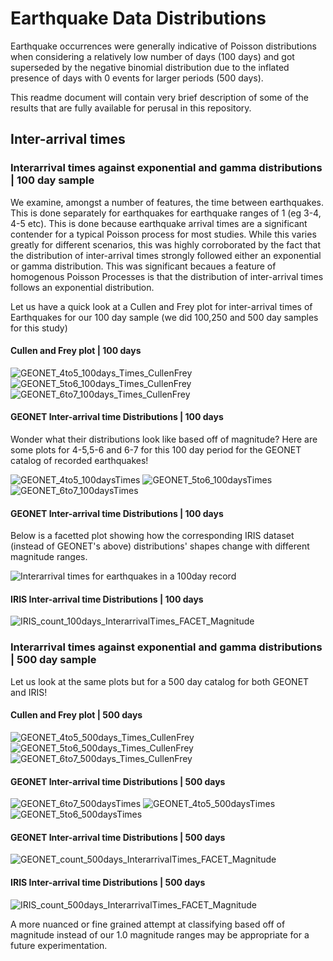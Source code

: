 # Earthquake Data Distributions 
 
Earthquake occurrences were generally indicative of Poisson distributions when considering a relatively low number of days (100 days) and got superseded by the negative binomial distribution due to the inflated presence of days with 0 events for larger periods (500 days).

This readme document will contain very brief description of some of the results that are fully available for perusal in this repository.

## Inter-arrival times

### Interarrival times against exponential and gamma distributions | 100 day sample

We examine, amongst a number of features, the time between earthquakes. This is done separately for earthquakes for earthquake ranges of 1 (eg 3-4, 4-5 etc). This is done because earthquake arrival times are a significant contender for a typical Poisson process for most studies. While this varies greatly for different scenarios, this was highly corroborated by the fact that the distribution of inter-arrival times strongly followed either an exponential or gamma distribution.  This was significant becaues a feature of homogenous Poisson Processes is that the distribution of inter-arrival times follows an exponential distribution.

Let us have a quick look at a Cullen and Frey plot for inter-arrival times of Earthquakes for our 100 day sample (we did 100,250 and 500 day samples for this study)

#### Cullen and Frey plot | 100 days
![GEONET_4to5_100days_Times_CullenFrey](https://user-images.githubusercontent.com/100022747/210140996-a8b15097-14a8-455e-9ef7-4dc26b19677a.png)
![GEONET_5to6_100days_Times_CullenFrey](https://user-images.githubusercontent.com/100022747/210141161-3176b4c2-ac5d-4f5f-bc98-a7ae8a80b251.png)
![GEONET_6to7_100days_Times_CullenFrey](https://user-images.githubusercontent.com/100022747/210141162-e24df1a8-469a-429b-bf34-4da5195998a0.png)


#### GEONET Inter-arrival time Distributions | 100 days

Wonder what their distributions look like based off of magnitude? Here are some plots for 4-5,5-6 and 6-7 for this 100 day period for the GEONET catalog of recorded earthquakes!

![GEONET_4to5_100daysTimes](https://user-images.githubusercontent.com/100022747/210141079-07d50068-0528-4768-9569-ebc6281e901e.png)
![GEONET_5to6_100daysTimes](https://user-images.githubusercontent.com/100022747/210141080-de1818e8-1102-4ae0-879d-ae44e6fa3567.png)
![GEONET_6to7_100daysTimes](https://user-images.githubusercontent.com/100022747/210141081-c75bf470-7cba-4e4e-bc86-f12e8839c1c8.png)

#### GEONET Inter-arrival time Distributions | 100 days

Below is a facetted plot showing how the corresponding IRIS dataset (instead of GEONET's above) distributions' shapes change with different magnitude ranges.

![Interarrival times for earthquakes in a 100day record](https://user-images.githubusercontent.com/100022747/210140775-76c955f9-fa0f-4cb4-b5d7-a5c305dd54fc.png)

#### IRIS Inter-arrival time Distributions | 100 days

![IRIS_count_100days_InterarrivalTimes_FACET_Magnitude](https://user-images.githubusercontent.com/100022747/210141234-dc9bbfbe-29c6-476a-a133-5fa6dc47bef0.png)



### Interarrival times against exponential and gamma distributions | 500 day sample

Let us look at the same plots but for a 500 day catalog for both GEONET and IRIS!


#### Cullen and Frey plot | 500 days

![GEONET_4to5_500days_Times_CullenFrey](https://user-images.githubusercontent.com/100022747/210141176-cfcbd591-99f6-4e0c-845c-96dac6dfe518.png)
![GEONET_5to6_500days_Times_CullenFrey](https://user-images.githubusercontent.com/100022747/210141178-569d517f-6a9e-42f9-8740-04c75608d533.png)
![GEONET_6to7_500days_Times_CullenFrey](https://user-images.githubusercontent.com/100022747/210141180-0bed4bae-8531-40aa-9548-2b1abf6e5083.png)

#### GEONET Inter-arrival time Distributions | 500 days
![GEONET_6to7_500daysTimes](https://user-images.githubusercontent.com/100022747/210141192-2a5ae89a-602e-4c98-a7de-376a236988dd.png)
![GEONET_4to5_500daysTimes](https://user-images.githubusercontent.com/100022747/210141193-18867b18-daa4-4750-80d1-f40b43757496.png)
![GEONET_5to6_500daysTimes](https://user-images.githubusercontent.com/100022747/210141194-de4084c2-e944-407c-98da-7dd675ff3f6d.png)

#### GEONET Inter-arrival time Distributions | 500 days


![GEONET_count_500days_InterarrivalTimes_FACET_Magnitude](https://user-images.githubusercontent.com/100022747/210141241-331d3ca3-7b1c-4145-8bb5-691fc9c08680.png)

#### IRIS Inter-arrival time Distributions | 500 days



![IRIS_count_500days_InterarrivalTimes_FACET_Magnitude](https://user-images.githubusercontent.com/100022747/210141248-5f7d908a-3d7d-4266-8845-9611a6f4e6bb.png)


A more nuanced or fine grained attempt at classifying based off of magnitude instead of our 1.0 magnitude ranges may be appropriate for a future experimentation.
